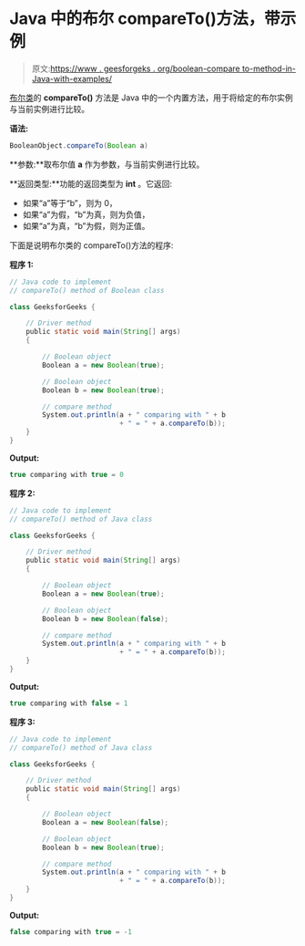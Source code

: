 # Java 中的布尔 compareTo()方法，带示例

> 原文:[https://www . geesforgeks . org/boolean-compare to-method-in-Java-with-examples/](https://www.geeksforgeeks.org/boolean-compareto-method-in-java-with-examples/)

[布尔类](https://www.geeksforgeeks.org/java-lang-boolean-class-java/)的 **compareTo()** 方法是 Java 中的一个内置方法，用于将给定的布尔实例与当前实例进行比较。

**语法:**

```java
BooleanObject.compareTo(Boolean a)
```

**参数:**取布尔值 **a** 作为参数，与当前实例进行比较。

**返回类型:**功能的返回类型为 **int** 。它返回:

*   如果“a”等于“b”，则为 0，
*   如果“a”为假，“b”为真，则为负值，
*   如果“a”为真，“b”为假，则为正值。

下面是说明布尔类的 compareTo()方法的程序:

**程序 1:**

```java
// Java code to implement
// compareTo() method of Boolean class

class GeeksforGeeks {

    // Driver method
    public static void main(String[] args)
    {

        // Boolean object
        Boolean a = new Boolean(true);

        // Boolean object
        Boolean b = new Boolean(true);

        // compare method
        System.out.println(a + " comparing with " + b
                           + " = " + a.compareTo(b));
    }
}
```

**Output:**

```java
true comparing with true = 0

```

**程序 2:**

```java
// Java code to implement
// compareTo() method of Java class

class GeeksforGeeks {

    // Driver method
    public static void main(String[] args)
    {

        // Boolean object
        Boolean a = new Boolean(true);

        // Boolean object
        Boolean b = new Boolean(false);

        // compare method
        System.out.println(a + " comparing with " + b
                           + " = " + a.compareTo(b));
    }
}
```

**Output:**

```java
true comparing with false = 1

```

**程序 3:**

```java
// Java code to implement
// compareTo() method of Java class

class GeeksforGeeks {

    // Driver method
    public static void main(String[] args)
    {

        // Boolean object
        Boolean a = new Boolean(false);

        // Boolean object
        Boolean b = new Boolean(true);

        // compare method
        System.out.println(a + " comparing with " + b
                           + " = " + a.compareTo(b));
    }
}
```

**Output:**

```java
false comparing with true = -1

```